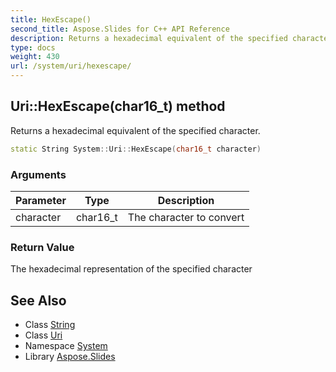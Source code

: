 ```yaml
---
title: HexEscape()
second_title: Aspose.Slides for C++ API Reference
description: Returns a hexadecimal equivalent of the specified character.
type: docs
weight: 430
url: /system/uri/hexescape/
---
```

## Uri::HexEscape(char16_t) method


Returns a hexadecimal equivalent of the specified character.

```cpp
static String System::Uri::HexEscape(char16_t character)
```


### Arguments

| Parameter | Type | Description |
| --- | --- | --- |
| character | char16_t | The character to convert |

### Return Value

The hexadecimal representation of the specified character

## See Also

* Class [String](../../string/)
* Class [Uri](../)
* Namespace [System](../../)
* Library [Aspose.Slides](../../../)